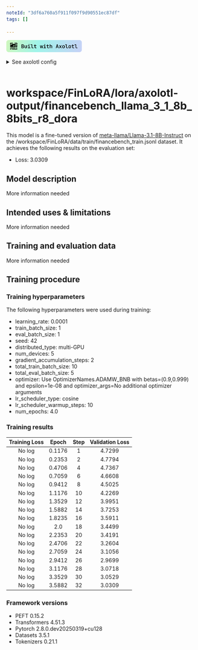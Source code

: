 ```yaml
---
noteId: "3df6a760a5f911f097f9d90551ec87df"
tags: []

---
```



<!-- This model card has been generated automatically according to the information the Trainer had access to. You
should probably proofread and complete it, then remove this comment. -->

[<img src="https://raw.githubusercontent.com/axolotl-ai-cloud/axolotl/main/image/axolotl-badge-web.png" alt="Built with Axolotl" width="200" height="32"/>](https://github.com/axolotl-ai-cloud/axolotl)
<details><summary>See axolotl config</summary>

axolotl version: `0.9.1`
```yaml
base_model: meta-llama/Llama-3.1-8B-Instruct
model_type: LlamaForCausalLM
tokenizer_type: AutoTokenizer
gradient_accumulation_steps: 2
micro_batch_size: 1
num_epochs: 4
optimizer: adamw_bnb_8bit
lr_scheduler: cosine
learning_rate: 0.0001
load_in_8bit: true
load_in_4bit: false
adapter: lora
lora_model_dir: null
lora_r: 8
lora_alpha: 16
lora_dropout: 0.05
lora_target_modules:
- q_proj
- v_proj
- k_proj
datasets:
- path: /workspace/FinLoRA/data/train/financebench_train.jsonl
  type:
    system_prompt: ''
    field_system: system
    field_instruction: context
    field_output: target
    format: '[INST] {instruction} [/INST]'
    no_input_format: '[INST] {instruction} [/INST]'
dataset_prepared_path: null
val_set_size: 0.02
output_dir: /workspace/FinLoRA/lora/axolotl-output/financebench_llama_3_1_8b_8bits_r8_dora
peft_use_dora: true
peft_use_rslora: false
sequence_len: 4096
sample_packing: false
pad_to_sequence_len: false
wandb_project: finlora_models
wandb_entity: null
wandb_watch: gradients
wandb_name: financebench_llama_3_1_8b_8bits_r8_dora
wandb_log_model: 'false'
bf16: auto
tf32: false
gradient_checkpointing: true
resume_from_checkpoint: null
logging_steps: 500
flash_attention: false
deepspeed: deepspeed_configs/zero1.json
warmup_steps: 10
evals_per_epoch: 4
saves_per_epoch: 1
weight_decay: 0.0
special_tokens:
  pad_token: <|end_of_text|>
chat_template: llama3

```

</details><br>

# workspace/FinLoRA/lora/axolotl-output/financebench_llama_3_1_8b_8bits_r8_dora

This model is a fine-tuned version of [meta-llama/Llama-3.1-8B-Instruct](https://huggingface.co/meta-llama/Llama-3.1-8B-Instruct) on the /workspace/FinLoRA/data/train/financebench_train.jsonl dataset.
It achieves the following results on the evaluation set:
- Loss: 3.0309

## Model description

More information needed

## Intended uses & limitations

More information needed

## Training and evaluation data

More information needed

## Training procedure

### Training hyperparameters

The following hyperparameters were used during training:
- learning_rate: 0.0001
- train_batch_size: 1
- eval_batch_size: 1
- seed: 42
- distributed_type: multi-GPU
- num_devices: 5
- gradient_accumulation_steps: 2
- total_train_batch_size: 10
- total_eval_batch_size: 5
- optimizer: Use OptimizerNames.ADAMW_BNB with betas=(0.9,0.999) and epsilon=1e-08 and optimizer_args=No additional optimizer arguments
- lr_scheduler_type: cosine
- lr_scheduler_warmup_steps: 10
- num_epochs: 4.0

### Training results

| Training Loss | Epoch  | Step | Validation Loss |
|:-------------:|:------:|:----:|:---------------:|
| No log        | 0.1176 | 1    | 4.7299          |
| No log        | 0.2353 | 2    | 4.7794          |
| No log        | 0.4706 | 4    | 4.7367          |
| No log        | 0.7059 | 6    | 4.6608          |
| No log        | 0.9412 | 8    | 4.5025          |
| No log        | 1.1176 | 10   | 4.2269          |
| No log        | 1.3529 | 12   | 3.9951          |
| No log        | 1.5882 | 14   | 3.7253          |
| No log        | 1.8235 | 16   | 3.5911          |
| No log        | 2.0    | 18   | 3.4499          |
| No log        | 2.2353 | 20   | 3.4191          |
| No log        | 2.4706 | 22   | 3.2604          |
| No log        | 2.7059 | 24   | 3.1056          |
| No log        | 2.9412 | 26   | 2.9699          |
| No log        | 3.1176 | 28   | 3.0718          |
| No log        | 3.3529 | 30   | 3.0529          |
| No log        | 3.5882 | 32   | 3.0309          |


### Framework versions

- PEFT 0.15.2
- Transformers 4.51.3
- Pytorch 2.8.0.dev20250319+cu128
- Datasets 3.5.1
- Tokenizers 0.21.1
